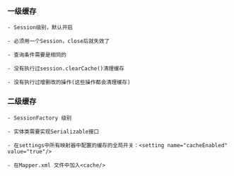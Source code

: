 ### 一级缓存
    - Session级别，默认开启
    
    - 必须用一个Session，close后就失效了
    
    - 查询条件需要是相同的
    
    - 没有执行过session.clearCache()清理缓存
    
    - 没有执行过增删改的操作(这些操作都会清理缓存)
    
### 二级缓存  
    - SessionFactory 级别
    
    - 实体类需要实现Serializable接口
    
    - 在settings中所有映射器中配置的缓存的全局开关：<setting name="cacheEnabled" value="true"/>
    
    - 在Mapper.xml 文件中加入<cache/>
    